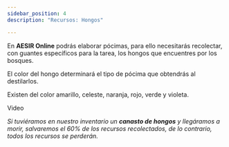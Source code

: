 ```yaml
---
sidebar_position: 4
description: "Recursos: Hongos"

---
```


En **AESIR Online** podrás elaborar pócimas, para ello necesitarás recolectar, con guantes específicos para la tarea, los hongos que encuentres por los bosques.

El color del hongo determinará el tipo de pócima que obtendrás al destilarlos.

Existen del color amarillo, celeste, naranja, rojo, verde y violeta.


Video

*Si tuviéramos en nuestro inventario un **canasto de hongos** y llegáramos a morir, salvaremos el 60% de los recursos recolectados, de lo contrario, todos los recursos se perderán.*
